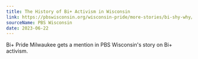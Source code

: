 ```yaml
---
title: The History of Bi+ Activism in Wisconsin
link: https://pbswisconsin.org/wisconsin-pride/more-stories/bi-shy-why/
sourceName: PBS Wisconsin
date: 2023-06-22
---
```


Bi+ Pride Milwaukee gets a mention in PBS Wisconsin's story on Bi+ activism.
